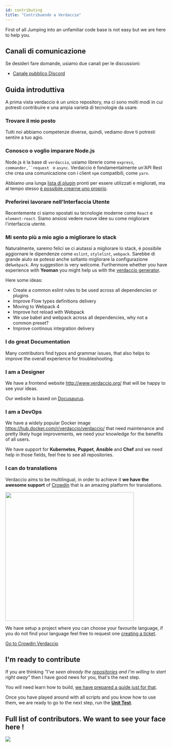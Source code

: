 ```yaml
---
id: contributing
title: "Contribuendo a Verdaccio"
---
```

First of all Jumping into an unfamiliar code base is not easy but we are here to help you.

## Canali di comunicazione

Se desideri fare domande, usiamo due canali per le discussioni:

* [Canale pubblico Discord](http://chat.verdaccio.org/)

## Guida introduttiva

A prima vista verdaccio è un unico repository, ma ci sono molti modi in cui potresti contribuire e una ampia varietà di tecnologie da usare.

### Trovare il mio posto

Tutti noi abbiamo competenze diverse, quindi, vediamo dove ti potresti sentire a tuo agio.

### Conosco o voglio imparare Node.js

Node.js è la base di `verdaccio`, usiamo librerie come `express`, `commander,``request ` o `async`. Verdaccio è fondamentalmente un'API Rest che crea una comunicazione con i client `npm` compatibili, come `yarn`.

Abbiamo una lunga [lista di plugin](plugins.md) pronti per essere utilizzati e migliorati, ma al tempo stesso [è possibile crearne uno proprio](dev-plugins.md).

### Preferirei lavorare nell'Interfaccia Utente

Recentemente ci siamo spostati su tecnologie moderne come `React` e `element-react`. Siamo ansiosi vedere nuove idee su come migliorare l'interfaccia utente.

### Mi sento più a mio agio a migliorare lo stack

Naturalmente, saremo felici se ci aiutassi a migliorare lo stack, è possibile aggiornare le dipendenze come `eslint`, `stylelint`, `webpack`. Sarebbe di grande aiuto se potessi anche soltanto migliorare la configurazione del`webpack`. Any suggestion is very welcome. Furthermore whether you have experience with **Yeoman** you might help us with the [verdaccio generator](https://github.com/verdaccio/generator-verdaccio-plugin).

Here some ideas:

* Create a common eslint rules to be used across all dependencies or plugins
* Improve Flow types definitions delivery
* Moving to Webpack 4
* Improve hot reload with Webpack
* We use babel and webpack across all dependencies, why not a common preset?
* Improve continous integration delivery

### I do great Documentation

Many contributors find typos and grammar issues, that also helps to improve the overall experience for troubleshooting.

### I am a Designer

We have a frontend website <http://www.verdaccio.org/> that will be happy to see your ideas.

Our website is based on [Docusaurus](https://docusaurus.io/).

### I am a DevOps

We have a widely popular Docker image <https://hub.docker.com/r/verdaccio/verdaccio/> that need maintenance and pretty likely huge improvements, we need your knowledge for the benefits of all users.

We have support for **Kubernetes**, **Puppet**, **Ansible** and **Chef** and we need help in those fields, feel free to see all repositories.

### I can do translations

Verdaccio aims to be multilingual, in order to achieve it **we have the awesome support** of [Crowdin](https://crowdin.com) that is an amazing platform for translations.

<img src="https://d3n8a8pro7vhmx.cloudfront.net/uridu/pages/144/attachments/original/1485948891/Crowdin.png" width="400px" />

We have setup a project where you can choose your favourite language, if you do not find your language feel free to request one [creating a ticket](https://github.com/verdaccio/verdaccio/issues/new).

[Go to Crowdin Verdaccio](https://crowdin.com/project/verdaccio)

## I'm ready to contribute

If you are thinking *"I've seen already the [repositories](repositories.md) and I'm willing to start right away"* then I have good news for you, that's the next step.

You will need learn how to build, [we have prepared a guide just for that](build.md).

Once you have played around with all scripts and you know how to use them, we are ready to go to the next step, run the [**Unit Test**](test.md).

## Full list of contributors. We want to see your face here !

<a href="graphs/contributors"><img src="https://opencollective.com/verdaccio/contributors.svg?width=890&button=false" /></a>
